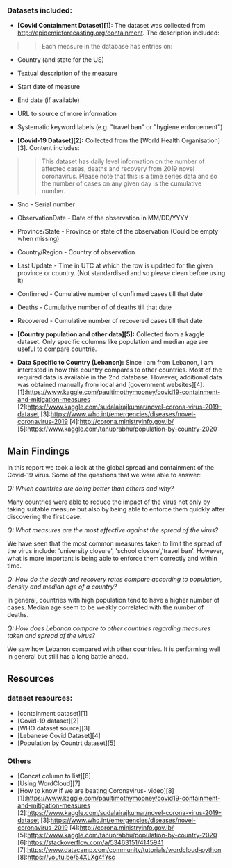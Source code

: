 
### Datasets included:

- **[Covid Containment Dataset][1]:** The dataset was collected from http://epidemicforecasting.org/containment. The description included:
>>Each measure in the database has entries on:
  - Country (and state for the US)
  - Textual description of the measure
  - Start date of measure
  - End date (if available)
  - URL to source of more information
  - Systematic keyword labels (e.g. "travel ban" or "hygiene enforcement")

- **[Covid-19 Dataset][2]:** Collected from the [World Health Organisation][3]. Content includes:
>> This dataset has daily level information on the number of affected cases, deaths and recovery from 2019 novel coronavirus. Please note that this is a time series data and so the number of cases on any given day is the cumulative number.
  - Sno - Serial number
  - ObservationDate - Date of the observation in MM/DD/YYYY
  - Province/State - Province or state of the observation (Could be empty when missing)
  - Country/Region - Country of observation
  - Last Update - Time in UTC at which the row is updated for the given province or country. (Not standardised and so please clean before using it)
  - Confirmed - Cumulative number of confirmed cases till that date
  - Deaths - Cumulative number of of deaths till that date
  - Recovered - Cumulative number of recovered cases till that date
- **[Country population and other data][5]:** Collected from a kaggle dataset. Only specific columns like population and median age are useful to compare countrie.
  
- **Data Specific to Country (Lebanon):** Since I am from Lebanon, I am interested in how this country compares to other countries. Most of the required data is available in the 2nd database. However, additional data was obtained manually from local and [government websites][4].
[1]:https://www.kaggle.com/paultimothymooney/covid19-containment-and-mitigation-measures
[2]:https://www.kaggle.com/sudalairajkumar/novel-corona-virus-2019-dataset
[3]:https://www.who.int/emergencies/diseases/novel-coronavirus-2019
[4]:http://corona.ministryinfo.gov.lb/
[5]:https://www.kaggle.com/tanuprabhu/population-by-country-2020

## Main Findings 

In this report we took a look at the global spread and containment of the Covid-19 virus. Some of the questions that we were able to answer:

*Q: Which countries are doing better than others and why?*

Many countries were able to reduce the impact of the virus not only by taking suitable measure but also by being able to enforce them quickly after discovering the first case.

*Q: What measures are the most effective against the spread of the virus?*

We have seen that the most common measures taken to limit the spread of the virus include: 'university closure', 'school closure','travel ban'. However, what is more important is being able to enforce them correctly and within time.

*Q: How do the death and recovery rates compare according to population, density and median age of a country?*

In general, countries with high population tend to have a higher number of cases. Median age seem to be weakly correlated with the number of deaths. 

*Q: How does Lebanon compare to other countries regarding measures taken and spread of the virus?*

We saw how Lebanon compared with other countries. It is performing well in general but still has a long battle ahead.

## Resources

### dataset resources:
- [containment dataset][1]
- [Covid-19 dataset][2]
- [WHO dataset source][3]
- [Lebanese Covid Dataset][4]
- [Population  by Countrt dataset][5]

### Others
- [Concat column to list][6]
- [Using WordCloud][7]
- [How to know if we are beating Coronavirus- video][8]
[1]:https://www.kaggle.com/paultimothymooney/covid19-containment-and-mitigation-measures
[2]:https://www.kaggle.com/sudalairajkumar/novel-corona-virus-2019-dataset
[3]:https://www.who.int/emergencies/diseases/novel-coronavirus-2019
[4]:http://corona.ministryinfo.gov.lb/
[5]:https://www.kaggle.com/tanuprabhu/population-by-country-2020
[6]:https://stackoverflow.com/a/53463151/4145941
[7]:https://www.datacamp.com/community/tutorials/wordcloud-python
[8]:https://youtu.be/54XLXg4fYsc
